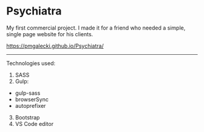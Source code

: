 # Psychiatra

My first commercial project. I made it for a friend who needed a simple, single page website for his clients.  

<https://pmgalecki.github.io/Psychiatra/>

---

Technologies used:

1. SASS
2. Gulp:
  * gulp-sass
  * browserSync
  * autoprefixer
3. Bootstrap
4. VS Code editor
